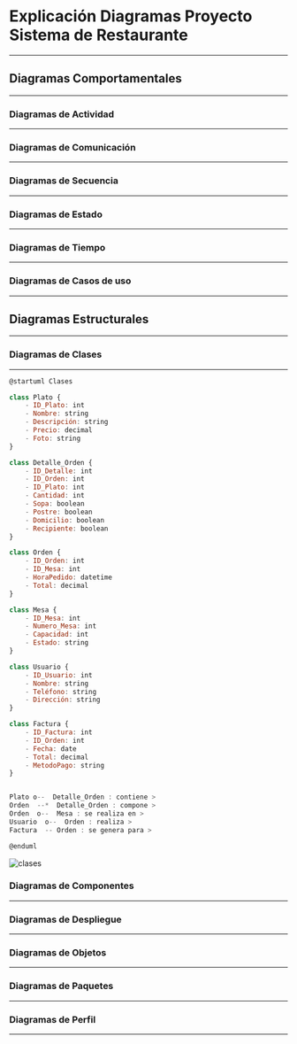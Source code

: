 # Explicación Diagramas Proyecto Sistema de Restaurante
---
## Diagramas Comportamentales
---
### Diagramas de Actividad
---
### Diagramas de Comunicación
---
### Diagramas de Secuencia
---
### Diagramas de Estado
---
### Diagramas de Tiempo
---
### Diagramas de Casos de uso
---
## Diagramas Estructurales
---
### Diagramas de Clases
---
```js
@startuml Clases

class Plato {
    - ID_Plato: int
    - Nombre: string
    - Descripción: string
    - Precio: decimal
    - Foto: string
}

class Detalle_Orden {
    - ID_Detalle: int
    - ID_Orden: int
    - ID_Plato: int
    - Cantidad: int
    - Sopa: boolean
    - Postre: boolean
    - Domicilio: boolean
    - Recipiente: boolean
}

class Orden {
    - ID_Orden: int
    - ID_Mesa: int
    - HoraPedido: datetime
    - Total: decimal
}

class Mesa {
    - ID_Mesa: int
    - Numero_Mesa: int
    - Capacidad: int
    - Estado: string
}

class Usuario {
    - ID_Usuario: int
    - Nombre: string
    - Teléfono: string
    - Dirección: string
}

class Factura {
    - ID_Factura: int
    - ID_Orden: int
    - Fecha: date
    - Total: decimal
    - MetodoPago: string
}


Plato o--  Detalle_Orden : contiene > 
Orden  --*  Detalle_Orden : compone >
Orden  o--  Mesa : se realiza en >
Usuario  o--  Orden : realiza >
Factura  -- Orden : se genera para >

@enduml
```
![clases](All/Class_Diagram/IMG/Class_Diagram.png)
### Diagramas de Componentes
---
### Diagramas de Despliegue
---
### Diagramas de Objetos
---
### Diagramas de Paquetes
---
### Diagramas de Perfil
---